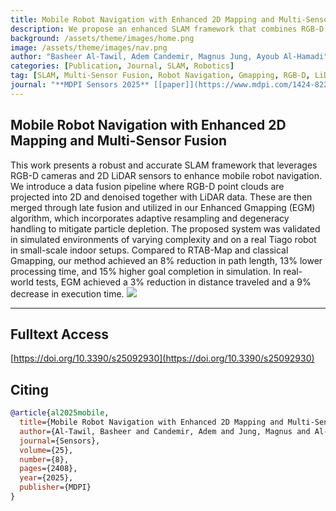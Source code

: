 ```yaml
---
title: Mobile Robot Navigation with Enhanced 2D Mapping and Multi-Sensor Fusion
description: We propose an enhanced SLAM framework that combines RGB-D and 2D LiDAR data using late fusion and adaptive resampling for robust and efficient mobile robot navigation. Our approach improves mapping accuracy and localization performance both in simulation and real-world settings using the Tiago robot.
background: /assets/theme/images/home.png
image: /assets/theme/images/nav.png
author: "Basheer Al-Tawil, Adem Candemir, Magnus Jung, Ayoub Al-Hamadi"
categories: [Publication, Journal, SLAM, Robotics]
tag: [SLAM, Multi-Sensor Fusion, Robot Navigation, Gmapping, RGB-D, LiDAR]
journal: "**MDPI Sensors 2025** [[paper]](https://www.mdpi.com/1424-8220/25/8/2408)"
---
```


## Mobile Robot Navigation with Enhanced 2D Mapping and Multi-Sensor Fusion

This work presents a robust and accurate SLAM framework that leverages RGB-D cameras and 2D LiDAR sensors to enhance mobile robot navigation. We introduce a data fusion pipeline where RGB-D point clouds are projected into 2D and denoised together with LiDAR data. These are then merged through late fusion and utilized in our Enhanced Gmapping (EGM) algorithm, which incorporates adaptive resampling and degeneracy handling to mitigate particle depletion. The proposed system was validated in simulated environments of varying complexity and on a real Tiago robot in small-scale indoor setups. Compared to RTAB-Map and classical Gmapping, our method achieved an 8% reduction in path length, 13% lower processing time, and 15% higher goal completion in simulation. In real-world tests, EGM achieved a 3% reduction in distance traveled and a 9% decrease in execution time.
![](/semiac/assets/theme/images/nav.png)

---

## Fulltext Access
[https://doi.org/10.3390/s25092930](https://doi.org/10.3390/s25092930)

## Citing

```bibtex
@article{al2025mobile,
  title={Mobile Robot Navigation with Enhanced 2D Mapping and Multi-Sensor Fusion},
  author={Al-Tawil, Basheer and Candemir, Adem and Jung, Magnus and Al-Hamadi, Ayoub},
  journal={Sensors},
  volume={25},
  number={8},
  pages={2408},
  year={2025},
  publisher={MDPI}
}
```
